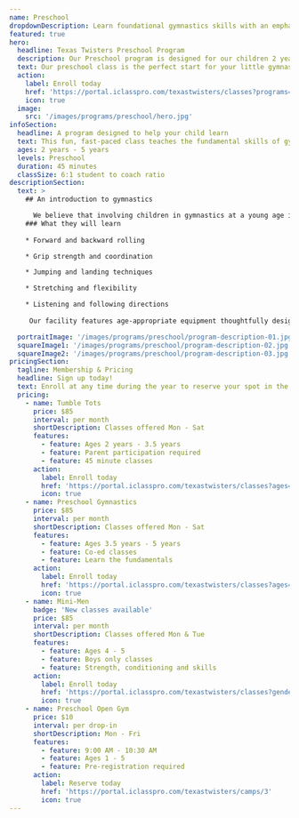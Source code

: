 ```yaml
---
name: Preschool
dropdownDescription: Learn foundational gymnastics skills with an emphasis on fun!
featured: true
hero:
  headline: Texas Twisters Preschool Program
  description: Our Preschool program is designed for our children 2 years - 5 years. These classes are co-ed and will include a variety of games, obstacle courses, and skill building on size-appropriate equipment.
  text: Our preschool class is the perfect start for your little gymnast to learn foundational gymnastics skills with an emphasis on fun!
  action:
    label: Enroll today
    href: 'https://portal.iclasspro.com/texastwisters/classes?programs=17'
    icon: true
  image:
    src: '/images/programs/preschool/hero.jpg'
infoSection:
  headline: A program designed to help your child learn
  text: This fun, fast-paced class teaches the fundamental skills of gymnastics. Children work on gross motor skills and body awareness as well as group participation activities.
  ages: 2 years - 5 years
  levels: Preschool
  duration: 45 minutes
  classSize: 6:1 student to coach ratio
descriptionSection:
  text: >
    ## An introduction to gymnastics

      We believe that involving children in gymnastics at a young age is a great way to help them develop their motor skills, coordination, balance, flexibility, and overall confidence. Our preschool program is designed to introduce children to the sport in a fun and engaging way. We focus on building a strong foundation of skills that will help them succeed both in the gym and in other physical activities as they grow older.
    ### What they will learn
          
    * Forward and backward rolling

    * Grip strength and coordination

    * Jumping and landing techniques

    * Stretching and flexibility

    * Listening and following directions
     
     Our facility features age-appropriate equipment thoughtfully designed for young children, ensuring they can explore gymnastics in a secure and comfortable setting. Safety is our number one priority, giving you peace of mind as your child embarks on this exciting journey.

  portraitImage: '/images/programs/preschool/program-description-01.jpg'
  squareImage1: '/images/programs/preschool/program-description-02.jpg'
  squareImage2: '/images/programs/preschool/program-description-03.jpg'
pricingSection:
  tagline: Membership & Pricing
  headline: Sign up today!
  text: Enroll at any time during the year to reserve your spot in the class. We look forward to having you join us!
  pricing:
    - name: Tumble Tots
      price: $85
      interval: per month
      shortDescription: Classes offered Mon - Sat
      features:
        - feature: Ages 2 years - 3.5 years
        - feature: Parent participation required
        - feature: 45 minute classes
      action:
        label: Enroll today
        href: 'https://portal.iclasspro.com/texastwisters/classes?ages=2&programs=17'
        icon: true
    - name: Preschool Gymnastics
      price: $85
      interval: per month
      shortDescription: Classes offered Mon - Sat
      features:
        - feature: Ages 3.5 years - 5 years
        - feature: Co-ed classes
        - feature: Learn the fundamentals
      action:
        label: Enroll today
        href: 'https://portal.iclasspro.com/texastwisters/classes?ages=4&programs=17'
        icon: true
    - name: Mini-Men
      badge: 'New classes available'
      price: $85
      interval: per month
      shortDescription: Classes offered Mon & Tue
      features:
        - feature: Ages 4 - 5
        - feature: Boys only classes
        - feature: Strength, conditioning and skills
      action:
        label: Enroll today
        href: 'https://portal.iclasspro.com/texastwisters/classes?genders=1&programs=17'
        icon: true
    - name: Preschool Open Gym
      price: $10
      interval: per drop-in
      shortDescription: Mon - Fri
      features:
        - feature: 9:00 AM - 10:30 AM
        - feature: Ages 1 - 5
        - feature: Pre-registration required
      action:
        label: Reserve today
        href: 'https://portal.iclasspro.com/texastwisters/camps/3'
        icon: true
---
```

